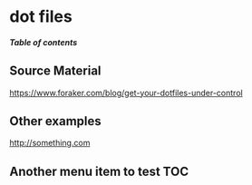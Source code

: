 # dot files
##### Table of contents
## Source Material
https://www.foraker.com/blog/get-your-dotfiles-under-control

## Other examples
http://something.com

## Another menu item to test TOC

